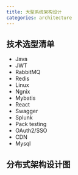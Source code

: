 ```yaml
---
title: 大型系统架构设计
categories: architecture
---
```



## 技术选型清单

- Java
- JWT
- RabbitMQ
- Redis
- Linux 
- Ngnix
- Mybatis 
- React
- Swagger
- Splunk 
- Pack testing 
- OAuth2/SSO
- CDN 
- Mysql 



## 分布式架构设计图

